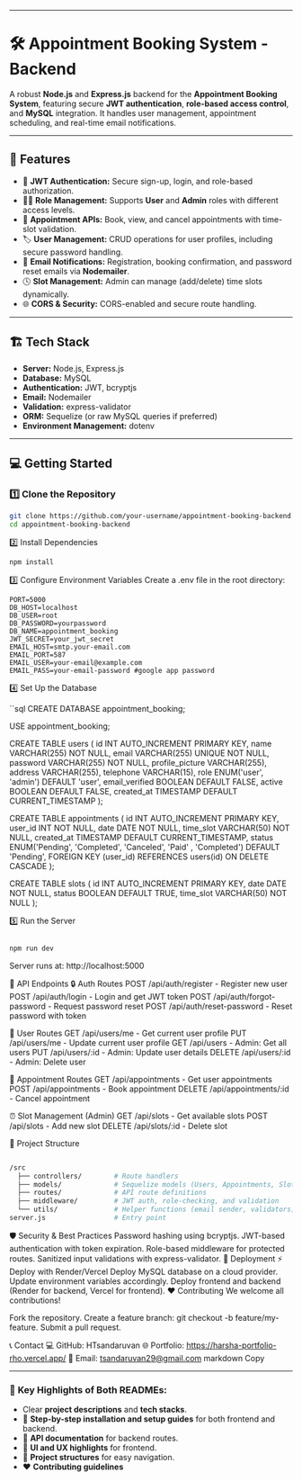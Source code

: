 
---


# 🛠️ Appointment Booking System - Backend

A robust **Node.js** and **Express.js** backend for the **Appointment Booking System**, featuring secure **JWT authentication**, **role-based access control**, and **MySQL** integration. It handles user management, appointment scheduling, and real-time email notifications.

---

## 🚀 **Features**

- 🔐 **JWT Authentication:** Secure sign-up, login, and role-based authorization.
- 🧑‍💼 **Role Management:** Supports **User** and **Admin** roles with different access levels.
- 📅 **Appointment APIs:** Book, view, and cancel appointments with time-slot validation.
- 🏷️ **User Management:** CRUD operations for user profiles, including secure password handling.
- 📧 **Email Notifications:** Registration, booking confirmation, and password reset emails via **Nodemailer**.
- 🕓 **Slot Management:** Admin can manage (add/delete) time slots dynamically.
- 🌐 **CORS & Security:** CORS-enabled and secure route handling.

---

## 🏗️ **Tech Stack**

- **Server:** Node.js, Express.js  
- **Database:** MySQL  
- **Authentication:** JWT, bcryptjs  
- **Email:** Nodemailer  
- **Validation:** express-validator  
- **ORM:** Sequelize (or raw MySQL queries if preferred)  
- **Environment Management:** dotenv

---

## 💻 **Getting Started**

### 1️⃣ **Clone the Repository**
```bash
git clone https://github.com/your-username/appointment-booking-backend.git
cd appointment-booking-backend
```

2️⃣ Install Dependencies
```bash
npm install
```
3️⃣ Configure Environment Variables
Create a .env file in the root directory:

```env
PORT=5000
DB_HOST=localhost
DB_USER=root
DB_PASSWORD=yourpassword
DB_NAME=appointment_booking
JWT_SECRET=your_jwt_secret
EMAIL_HOST=smtp.your-email.com
EMAIL_PORT=587
EMAIL_USER=your-email@example.com
EMAIL_PASS=your-email-password #google app password
```

4️⃣ Set Up the Database


``sql
CREATE DATABASE appointment_booking;

USE appointment_booking;

CREATE TABLE users (
    id INT AUTO_INCREMENT PRIMARY KEY,
    name VARCHAR(255) NOT NULL,
    email VARCHAR(255) UNIQUE NOT NULL,
    password VARCHAR(255) NOT NULL,
    profile_picture VARCHAR(255),
    address VARCHAR(255),
    telephone VARCHAR(15),
    role ENUM('user', 'admin') DEFAULT 'user',
    email_verified BOOLEAN DEFAULT FALSE,
    active BOOLEAN DEFAULT FALSE,
    created_at TIMESTAMP DEFAULT CURRENT_TIMESTAMP
);

CREATE TABLE appointments (
    id INT AUTO_INCREMENT PRIMARY KEY,
    user_id INT NOT NULL,
    date DATE NOT NULL,
    time_slot VARCHAR(50) NOT NULL,
    created_at TIMESTAMP DEFAULT CURRENT_TIMESTAMP,
    status ENUM('Pending', 'Completed', 'Canceled', 'Paid' , 'Completed') DEFAULT 'Pending',
    FOREIGN KEY (user_id) REFERENCES users(id) ON DELETE CASCADE
);

CREATE TABLE slots (
    id INT AUTO_INCREMENT PRIMARY KEY,
    date DATE NOT NULL,
    status BOOLEAN DEFAULT TRUE,
    time_slot VARCHAR(50) NOT NULL
);


5️⃣ Run the Server
```bash

npm run dev

```

Server runs at: http://localhost:5000

🧪 API Endpoints
🔒 Auth Routes
POST /api/auth/register - Register new user
POST /api/auth/login - Login and get JWT token
POST /api/auth/forgot-password - Request password reset
POST /api/auth/reset-password - Reset password with token

👤 User Routes
GET /api/users/me - Get current user profile
PUT /api/users/me - Update current user profile
GET /api/users - Admin: Get all users
PUT /api/users/:id - Admin: Update user details
DELETE /api/users/:id - Admin: Delete user

📅 Appointment Routes
GET /api/appointments - Get user appointments
POST /api/appointments - Book appointment
DELETE /api/appointments/:id - Cancel appointment

⏰ Slot Management (Admin)
GET /api/slots - Get available slots
POST /api/slots - Add new slot
DELETE /api/slots/:id - Delete slot

📜 Project Structure
```bash

/src
  ├── controllers/        # Route handlers
  ├── models/             # Sequelize models (Users, Appointments, Slots)
  ├── routes/             # API route definitions
  ├── middleware/         # JWT auth, role-checking, and validation
  └── utils/              # Helper functions (email sender, validators)
server.js                 # Entry point

```

🛡️ Security & Best Practices
Password hashing using bcryptjs.
JWT-based authentication with token expiration.
Role-based middleware for protected routes.
Sanitized input validations with express-validator.
🎉 Deployment
⚡ Deploy with Render/Vercel
Deploy MySQL database on a cloud provider.
Update environment variables accordingly.
Deploy frontend and backend (Render for backend, Vercel for frontend).
❤️ Contributing
We welcome all contributions!

Fork the repository.
Create a feature branch: git checkout -b feature/my-feature.
Submit a pull request.




📞 Contact
💻 GitHub: HTsandaruvan
🌐 Portfolio: https://harsha-portfolio-rho.vercel.app/
📧 Email: tsandaruvan29@gmail.com
markdown
Copy

---

### 🎯 **Key Highlights of Both READMEs:**
- Clear **project descriptions** and **tech stacks**.  
- 💾 **Step-by-step installation and setup guides** for both frontend and backend.  
- 🔐 **API documentation** for backend routes.  
- 🎨 **UI and UX highlights** for frontend.  
- 🧩 **Project structures** for easy navigation.  
- ❤️ **Contributing guidelines** 

